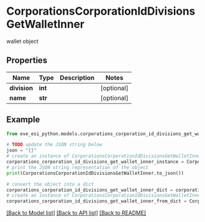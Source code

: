 # CorporationsCorporationIdDivisionsGetWalletInner

wallet object

## Properties

Name | Type | Description | Notes
------------ | ------------- | ------------- | -------------
**division** | **int** |  | [optional] 
**name** | **str** |  | [optional] 

## Example

```python
from eve_esi_python.models.corporations_corporation_id_divisions_get_wallet_inner import CorporationsCorporationIdDivisionsGetWalletInner

# TODO update the JSON string below
json = "{}"
# create an instance of CorporationsCorporationIdDivisionsGetWalletInner from a JSON string
corporations_corporation_id_divisions_get_wallet_inner_instance = CorporationsCorporationIdDivisionsGetWalletInner.from_json(json)
# print the JSON string representation of the object
print(CorporationsCorporationIdDivisionsGetWalletInner.to_json())

# convert the object into a dict
corporations_corporation_id_divisions_get_wallet_inner_dict = corporations_corporation_id_divisions_get_wallet_inner_instance.to_dict()
# create an instance of CorporationsCorporationIdDivisionsGetWalletInner from a dict
corporations_corporation_id_divisions_get_wallet_inner_from_dict = CorporationsCorporationIdDivisionsGetWalletInner.from_dict(corporations_corporation_id_divisions_get_wallet_inner_dict)
```
[[Back to Model list]](../README.md#documentation-for-models) [[Back to API list]](../README.md#documentation-for-api-endpoints) [[Back to README]](../README.md)


